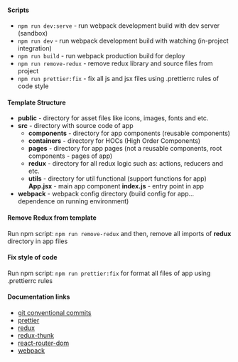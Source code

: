 #### Scripts

- `npm run dev:serve` - run webpack development build with dev server (sandbox)
- `npm run dev` - run webpack development build with watching (in-project integration)
- `npm run build` - run webpack production build for deploy
- `npm run remove-redux` - remove redux library and source files from project
- `npm run prettier:fix` - fix all js and jsx files using .prettierrc rules of code style

#### Template Structure

* **public** - directory for asset files like icons, images, fonts and etc.
* **src** - directory with source code of app
  * **components** - directory for app components (reusable components)
  * **containers** - directory for HOCs (High Order Components)
  * **pages** - directory for app pages (not a reusable components, root components - pages of app)
  * **redux** - directory for all redux logic such as: actions, reducers and etc.
  * **utils** - directory for util functional (support functions for app)
  **App.jsx** - main app component
  **index.js** - entry point in app
* **webpack** - webpack config directory (build config for app... dependence on running environment)

#### Remove Redux from template

Run npm script: `npm run remove-redux` and then, remove all imports of **redux** directory in app files

#### Fix style of code

Run npm script: `npm run prettier:fix` for format all files of app using .prettierrc rules

#### Documentation links

* [git conventional commits](https://www.conventionalcommits.org/en/v1.0.0/)
* [prettier](https://prettier.io)
* [redux](https://redux.js.org/introduction/getting-started)
* [redux-thunk](https://github.com/reduxjs/redux-thunk)
* [react-router-dom](https://reacttraining.com/react-router/web/guides/quick-start)
* [webpack](https://webpack.js.org/concepts/)